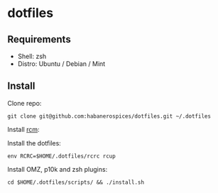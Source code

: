 # dotfiles

## Requirements

* Shell: zsh
* Distro: Ubuntu / Debian / Mint

## Install 

Clone repo:

    git clone git@github.com:habanerospices/dotfiles.git ~/.dotfiles

Install [rcm](https://github.com/thoughtbot/rcm):

Install the dotfiles:

    env RCRC=$HOME/.dotfiles/rcrc rcup

Install OMZ, p10k and zsh plugins:

    cd $HOME/.dotfiles/scripts/ && ./install.sh
    
